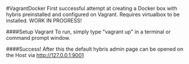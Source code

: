 #VagrantDocker
First successful attempt at creating a Docker box with hybris preinstalled and configured on Vagrant. Requires virtualbox to be installed. WORK IN PROGRESS!

####Setup Vagrant
To run, simply type "vagrant up" in a terminal or command prompt window.

####Success!
After this the default hybris admin page can be opened on the Host via http://127.0.0.1:9001